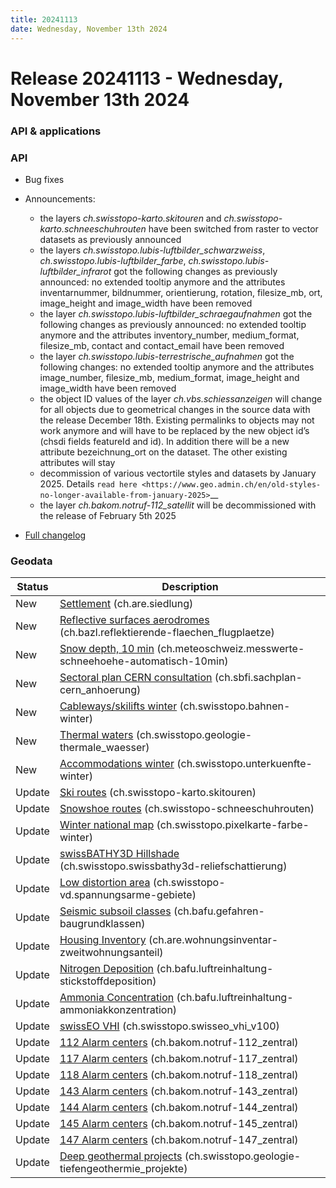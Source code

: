```yaml
---
title: 20241113
date: Wednesday, November 13th 2024
---
```


# Release 20241113 - Wednesday, November 13th 2024

### API & applications

### API

- Bug fixes
- Announcements:

  - the layers _ch.swisstopo-karto.skitouren_ and _ch.swisstopo-karto.schneeschuhrouten_ have been switched from raster to vector datasets as previously announced
  - the layers _ch.swisstopo.lubis-luftbilder_schwarzweiss_, _ch.swisstopo.lubis-luftbilder_farbe_, _ch.swisstopo.lubis-luftbilder_infrarot_ got the following changes as previously announced: no extended tooltip anymore and the attributes inventarnummer, bildnummer, orientierung, rotation, filesize_mb, ort, image_height and image_width have been removed
  - the layer _ch.swisstopo.lubis-luftbilder_schraegaufnahmen_ got the following changes as previously announced: no extended tooltip anymore and the attributes inventory_number, medium_format, filesize_mb, contact and contact_email have been removed
  - the layer _ch.swisstopo.lubis-terrestrische_aufnahmen_ got the following changes: no extended tooltip anymore and the attributes image_number, filesize_mb, medium_format, image_height and image_width have been removed
  - the object ID values of the layer _ch.vbs.schiessanzeigen_ will change for all objects due to geometrical changes in the source data with the release December 18th. Existing permalinks to objects may not work anymore and will have to be replaced by the new object id’s (chsdi fields featureId and id). In addition there will be a new attribute bezeichnung_ort on the dataset. The other existing attributes will stay
  - decommission of various vectortile styles and datasets by January 2025. Details `read here <https://www.geo.admin.ch/en/old-styles-no-longer-available-from-january-2025>`\_\_
  - the layer _ch.bakom.notruf-112_satellit_ will be decommissioned with the release of February 5th 2025

- [Full changelog](https://github.com/geoadmin/mf-chsdi3/compare/2024-10-09-rc1...2024-11-13-rc1)

### Geodata

| Status | Description                                                                                                                                                        |
| ------ | ------------------------------------------------------------------------------------------------------------------------------------------------------------------ |
| New    | [Settlement](//map.geo.admin.ch/?layers=ch.are.siedlung) (ch.are.siedlung)                                                                                         |
| New    | [Reflective surfaces aerodromes](//map.geo.admin.ch/?layers=ch.bazl.reflektierende-flaechen_flugplaetze) (ch.bazl.reflektierende-flaechen_flugplaetze)             |
| New    | [Snow depth, 10 min](//map.geo.admin.ch/?layers=ch.meteoschweiz.messwerte-schneehoehe-automatisch-10min) (ch.meteoschweiz.messwerte-schneehoehe-automatisch-10min) |
| New    | [Sectoral plan CERN consultation](//map.geo.admin.ch/?layers=ch.sbfi.sachplan-cern_anhoerung) (ch.sbfi.sachplan-cern_anhoerung)                                    |
| New    | [Cableways/skilifts winter](//map.geo.admin.ch/?layers=ch.swisstopo.bahnen-winter) (ch.swisstopo.bahnen-winter)                                                    |
| New    | [Thermal waters](//map.geo.admin.ch/?layers=ch.swisstopo.geologie-thermale_waesser) (ch.swisstopo.geologie-thermale_waesser)                                       |
| New    | [Accommodations winter](//map.geo.admin.ch/?layers=ch.swisstopo.unterkuenfte-winter) (ch.swisstopo.unterkuenfte-winter)                                            |
| Update | [Ski routes](//map.geo.admin.ch/?layers=ch.swisstopo-karto.skitouren) (ch.swisstopo-karto.skitouren)                                                               |
| Update | [Snowshoe routes](//map.geo.admin.ch/?layers=ch.swisstopo-karto.schneeschuhrouten) (ch.swisstopo-schneeschuhrouten)                                                |
| Update | [Winter national map](//map.geo.admin.ch/?layers=ch.swisstopo.pixelkarte-farbe-winter) (ch.swisstopo.pixelkarte-farbe-winter)                                      |
| Update | [swissBATHY3D Hillshade](//map.geo.admin.ch/?layers=ch.swisstopo.swissbathy3d-reliefschattierung) (ch.swisstopo.swissbathy3d-reliefschattierung)                   |
| Update | [Low distortion area](//map.geo.admin.ch/?layers=ch.swisstopo-vd.spannungsarme-gebiete) (ch.swisstopo-vd.spannungsarme-gebiete)                                    |
| Update | [Seismic subsoil classes](//map.geo.admin.ch/?layers=ch.bafu.gefahren-baugrundklassen) (ch.bafu.gefahren-baugrundklassen)                                          |
| Update | [Housing Inventory](//map.geo.admin.ch/?layers=ch.are.wohnungsinventar-zweitwohnungsanteil) (ch.are.wohnungsinventar-zweitwohnungsanteil)                          |
| Update | [Nitrogen Deposition](//map.geo.admin.ch/?layers=ch.bafu.luftreinhaltung-stickstoffdeposition) (ch.bafu.luftreinhaltung-stickstoffdeposition)                      |
| Update | [Ammonia Concentration](//map.geo.admin.ch/?layers=ch.bafu.luftreinhaltung-ammoniakkonzentration) (ch.bafu.luftreinhaltung-ammoniakkonzentration)                  |
| Update | [swissEO VHI](//map.geo.admin.ch/?layers=ch.swisstopo.swisseo_vhi_v100) (ch.swisstopo.swisseo_vhi_v100)                                                            |
| Update | [112 Alarm centers](//map.geo.admin.ch/?layers=ch.bakom.notruf-112_zentral) (ch.bakom.notruf-112_zentral)                                                          |
| Update | [117 Alarm centers](//map.geo.admin.ch/?layers=ch.bakom.notruf-117_zentral) (ch.bakom.notruf-117_zentral)                                                          |
| Update | [118 Alarm centers](//map.geo.admin.ch/?layers=ch.bakom.notruf-118_zentral) (ch.bakom.notruf-118_zentral)                                                          |
| Update | [143 Alarm centers](//map.geo.admin.ch/?layers=ch.bakom.notruf-143_zentral) (ch.bakom.notruf-143_zentral)                                                          |
| Update | [144 Alarm centers](//map.geo.admin.ch/?layers=ch.bakom.notruf-144_zentral) (ch.bakom.notruf-144_zentral)                                                          |
| Update | [145 Alarm centers](//map.geo.admin.ch/?layers=ch.bakom.notruf-145_zentral) (ch.bakom.notruf-145_zentral)                                                          |
| Update | [147 Alarm centers](//map.geo.admin.ch/?layers=ch.bakom.notruf-147_zentral) (ch.bakom.notruf-147_zentral)                                                          |
| Update | [Deep geothermal projects](//map.geo.admin.ch/?layers=ch.swisstopo.geologie-tiefengeothermie_projekte) (ch.swisstopo.geologie-tiefengeothermie_projekte)           |

